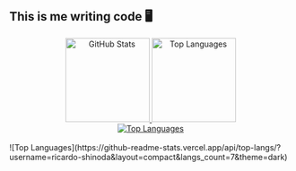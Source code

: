 <!-- # Welcome to my page! -->
<h2>This is me writing code 🖥️</h2>

<div align="center">
  <a href="https://github.com/ricardo-shinoda">
    <img height="150em" src="https://github-readme-stats.vercel.app/api?username=ricardo-shinoda&show_icons=true&theme=dark&include_all_commits=true&count_private=true" alt="GitHub Stats"/>
    <img height="150em" src="https://github-readme-stats.vercel.app/api/top-langs/?username=ricardo-shinoda&layout=compact&langs_count=7&theme=dark" alt="Top Languages"/>
  </a>
  <br>
  <a href="https://github.com/ricardo-shinoda">
    <img src="https://github-readme-stats.vercel.app/api/top-langs/?username=ricardo-shinoda&layout=compact&langs_count=7&theme=dark" alt="Top Languages"/>
  </a>
</div>

  
</div><br>
![Top Languages](https://github-readme-stats.vercel.app/api/top-langs/?username=ricardo-shinoda&layout=compact&langs_count=7&theme=dark)


 
<!--  [![Ricardo's wakatime stats](https://github-readme-stats.vercel.app/api/wakatime?username=ricardo_shinoda&v=2)](https://github.com/anuraghazra/github-readme-stats) -->
  
<!--   <a href="http://www.github.com/ricardo-shinoda"><img src="https://activity-graph.herokuapp.com/graph?username=ricardo-shinoda&bg_color=22272e&color=ffffff&line=0891b2&point=ffffff&area_color=22272e&area=true&hide_border=true&custom_title=GitHub%20Commits%20Graph" alt="GitHub Commits Graph" /></a> -->

<!--    <h4> I've been coding with: </h4>
  <div style="display: inline_block">
  <img align="center" alt="Ricardo-Js" height="30" width="40" src="https://raw.githubusercontent.com/devicons/devicon/master/icons/javascript/javascript-plain.svg">  
  <img align="center" alt="Ricardo-React" height="30" width="40" src="https://raw.githubusercontent.com/devicons/devicon/master/icons/react/react-original.svg">
  <img align="center" alt="Ricardo-HTML" height="30" width="40" src="https://raw.githubusercontent.com/devicons/devicon/master/icons/html5/html5-original.svg">
  <img align="center" alt="Ricardo-CSS" height="30" width="40" src="https://raw.githubusercontent.com/devicons/devicon/master/icons/css3/css3-original.svg"> -->
<!--   <img align="center" alt="Ricardo-node" height="30" width="40" src="https://cdn.jsdelivr.net/gh/devicons/devicon/icons/nodejs/nodejs-original.svg" /> -->  
<!--   <img align="center" alt="Ricardo-node" height="30" width="40" src="https://www.svgrepo.com/show/255832/sql.svg" />
  <img align="center" alt="Ricardo-node" height="30" width="55" src="https://icon-library.com/images/nodejs-icon/nodejs-icon-17.jpg" />    
    <br>
     <h4> I've been testing with: </h4>
     <img align="center" alt="Ricardo-node" height="30" width="40" src="https://cdn.jsdelivr.net/gh/devicons/devicon/icons/jest/jest-plain.svg" />
     <img align="center" alt="Ricardo-node" height="30" width="30" src="https://seeklogo.com/images/M/mocha-logo-66DA231220-seeklogo.com.png" />
     <br>
    <h4> And I've been using this tools: </h4>
    <img align="center" alt="Ricardo-node" height="30" width="40" src="https://raw.githubusercontent.com/devicons/devicon/1119b9f84c0290e0f0b38982099a2bd027a48bf1/icons/linux/linux-original.svg" />
  <img align="center" alt="Ricardo-node" height="30" width="40" src="https://cdn.iconscout.com/icon/free/png-256/social-275-116309.png" />
  <img align="center" alt="Ricardo-node" height="30" width="40" src="https://www.vectorlogo.zone/logos/mysql/mysql-icon.svg" /> -->
   
<!--    
<img align="center" alt="Ricardo-node" height="30" width="40" src="https://raw.githubusercontent.com/wesbos/Font-Awesome-Docker-Icon/07fb62ca1b8dea97b351d89686bb32418735182d/docker-white.svg" />
 -->

    
    

<!-- </div><br>

  <h4> You can reach me at: </h4>

  <div> 
  <a href="https://www.linkedin.com/in/ricardoshinoda/" target="_blank"><img src="https://img.shields.io/badge/-LinkedIn-%230077B5?style=for-the-badge&logo=linkedin&logoColor=white" target="_blank"></a> 
  <a href = "mailto:ricardoshinoda@gmail.com"><img src="https://img.shields.io/badge/-Gmail-%23333?style=for-the-badge&logo=gmail&logoColor=white" target="_blank"></a>
  <a href="https://www.instagram.com/ricardo.shinoda/" target="_blank"><img src="https://img.shields.io/badge/-Instagram-%23E4405F?style=for-the-badge&logo=instagram&logoColor=white" target="_blank"></a>
 

</div> -->
